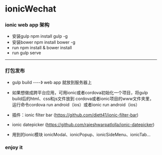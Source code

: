# ionicWechat
### ionic web app 架构

* 安装gulp npm install gulp -g
* 安装bower npm install bower -g
* run npm install & bower install
* run gulp serve
----------
### 打包发布
* gulp build ----》 web app 就放到服务器上

* 如果想做成跨平台应用，可用ionic或者cordova初始化一个项目，将gulp build后的html、css和js文件放到
cordova或者ionic项目的www文件夹里，运行命令cordova run android（ios）或者ionic run android（ios）

* 插件：ionic filter bar (https://github.com/djett41/ionic-filter-bar)

* ionic datepicker (https://github.com/rajeshwarpatlolla/ionic-datepicker)

* 用到的ionic模块 ionicModal、ionicPopup、ionicSideMenu、ionicTab...

### enjoy it